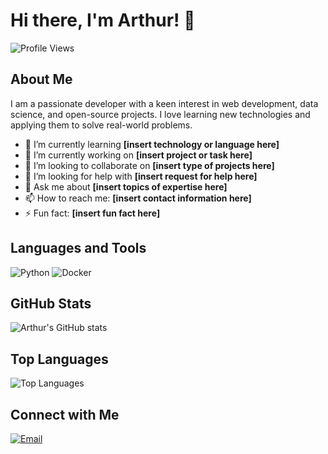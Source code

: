 # Hi there, I'm Arthur! 👋

![Profile Views](https://komarev.com/ghpvc/?username=arthurfsy2&style=flat-square)

## About Me

I am a passionate developer with a keen interest in web development, data science, and open-source projects. I love learning new technologies and applying them to solve real-world problems.

- 🌱 I’m currently learning **[insert technology or language here]**
- 🔭 I’m currently working on **[insert project or task here]**
- 👯 I’m looking to collaborate on **[insert type of projects here]**
- 🤔 I’m looking for help with **[insert request for help here]**
- 💬 Ask me about **[insert topics of expertise here]**
- 📫 How to reach me: **[insert contact information here]**
- ⚡ Fun fact: **[insert fun fact here]**

## Languages and Tools

![Python](https://img.shields.io/badge/Python-3670A0?style=for-the-badge&logo=python&logoColor=ffdd54)
![Docker](https://img.shields.io/badge/Docker-2496ED?style=for-the-badge&logo=docker&logoColor=white)

## GitHub Stats

![Arthur's GitHub stats](https://github-readme-stats.vercel.app/api?username=arthurfsy2&show_icons=true&theme=radical)

## Top Languages

![Top Languages](https://github-readme-stats.vercel.app/api/top-langs/?username=arthurfsy2&layout=compact&theme=radical)

## Connect with Me

[![Email](https://img.shields.io/badge/Email-D14836?style=for-the-badge&logo=gmail&logoColor=white)](mailto:254904240@qq.com)
